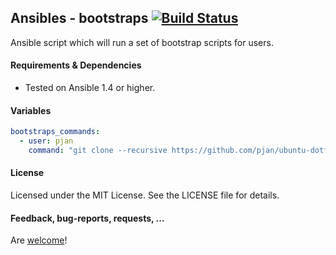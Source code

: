 ## Ansibles - bootstraps [![Build Status](https://travis-ci.org/Ansibles/bootstraps.png)](https://travis-ci.org/Ansibles/bootstraps)

Ansible script which will run a set of bootstrap scripts for users.


#### Requirements & Dependencies
- Tested on Ansible 1.4 or higher.


#### Variables

```yaml
bootstraps_commands:
  - user: pjan
    command: "git clone --recursive https://github.com/pjan/ubuntu-dotfiles.git && cd ubuntu-dotfiles && set -- -f && source bootstrap.sh"
```


#### License

Licensed under the MIT License. See the LICENSE file for details.


#### Feedback, bug-reports, requests, ...

Are [welcome](https://github.com/ansibles/bootstraps/issues)!
